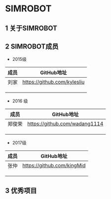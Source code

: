 # SIMROBOT 
## 1 关于SIMROBOT
## 2 SIMROBOT成员

* 2015级

| 成员 |  GitHub地址   |
| ---- | --- |
|   刘家   |   https://github.com/kylesliu  |
|      |     |
|      |     |
|      |     |

* 2016 级

| 成员 |  GitHub地址   |
| ---- | --- |
|   郑俊荣  |  https://github.com/wadang1114 |
|      |     |
|      |     |
|      |     |


* 2017级

| 成员 |  GitHub地址   |
| ---- | --- |
|  张仲  |   https://github.com/kingMid  |
|      |     |
|      |     |
|      |     |

## 3 优秀项目


  [1]: ./images/1521634389205.jpg